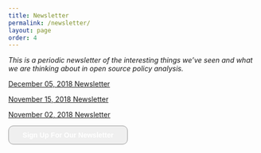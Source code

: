```yaml
---
title: Newsletter
permalink: /newsletter/
layout: page
order: 4
---
```


*This is a periodic newsletter of the interesting things we’ve seen and what we are thinking about in open source policy analysis.*

<p><a href="https://peter-metz.github.io/newsletter12.05.2018/">December 05, 2018 Newsletter</a></p>

<p><a href="https://peter-metz.github.io/newsletter11.15.2018/">November 15, 2018 Newsletter</a></p>

<p><a href="https://peter-metz.github.io/newsletter11.02.2018/">November 02, 2018 Newsletter</a></p>

<form>
	<input style="width: 240px; padding: 10px; cursor: pointer; font-weight: bold; color: #fff; border-radius: 10px; border: 1px solid #999; font-size: 100%;" type="button" value="Sign Up For Our Newsletter" onclick="window.location.href='/signup/'"
	/>
</form>

